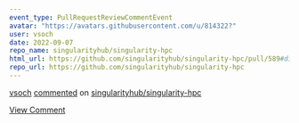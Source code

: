 ```yaml
---
event_type: PullRequestReviewCommentEvent
avatar: "https://avatars.githubusercontent.com/u/814322?"
user: vsoch
date: 2022-09-07
repo_name: singularityhub/singularity-hpc
html_url: https://github.com/singularityhub/singularity-hpc/pull/589#discussion_r964331240
repo_url: https://github.com/singularityhub/singularity-hpc
---
```


<a href='https://github.com/vsoch' target='_blank'>vsoch</a> <a href='https://github.com/singularityhub/singularity-hpc/pull/589#discussion_r964331240' target='_blank'>commented</a> on <a href='https://github.com/singularityhub/singularity-hpc' target='_blank'>singularityhub/singularity-hpc</a>

<a href='https://github.com/singularityhub/singularity-hpc/pull/589#discussion_r964331240' target='_blank'>View Comment</a>